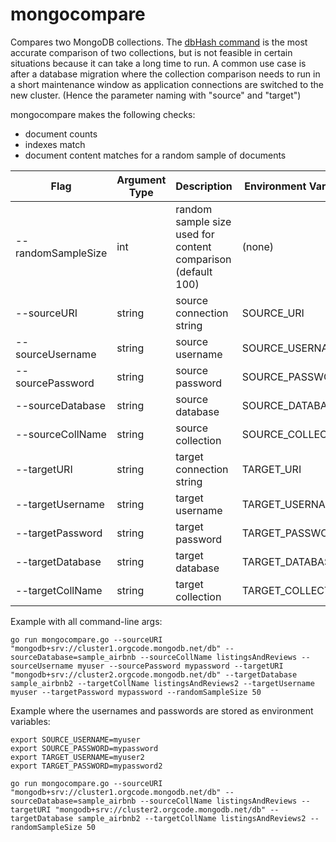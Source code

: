 # mongocompare
Compares two MongoDB collections. The [dbHash command](https://docs.mongodb.com/manual/reference/command/dbHash/) is the most accurate comparison of two collections, but is not feasible in certain situations because it can take a long time to run. A common use case is after a database migration where the collection comparison needs to run in a short maintenance window as application connections are switched to the new cluster. (Hence the parameter naming with "source" and "target")

mongocompare makes the following checks:

* document counts
* indexes match
* document content matches for a random sample of documents



|   Flag     |  Argument Type  |  Description    |  Environment Variable    |
| ---------- | --------------- | --------------- | ------------------------ |    
| --randomSampleSize | int | random sample size used for content comparison (default 100) | (none) |
| --sourceURI | string | source connection string | SOURCE_URI |
| --sourceUsername | string | source username | SOURCE_USERNAME |
| --sourcePassword | string | source password | SOURCE_PASSWORD |
| --sourceDatabase | string | source database | SOURCE_DATABASE |
| --sourceCollName | string | source collection | SOURCE_COLLECTION |
| --targetURI | string | target connection string | TARGET_URI |
| --targetUsername | string | target username | TARGET_USERNAME |
| --targetPassword | string | target password | TARGET_PASSWORD |
| --targetDatabase | string | target database | TARGET_DATABASE |
| --targetCollName | string | target collection | TARGET_COLLECTION |


Example with all command-line args:

```
go run mongocompare.go --sourceURI "mongodb+srv://cluster1.orgcode.mongodb.net/db" --sourceDatabase=sample_airbnb --sourceCollName listingsAndReviews --sourceUsername myuser --sourcePassword mypassword --targetURI "mongodb+srv://cluster2.orgcode.mongodb.net/db" --targetDatabase sample_airbnb2 --targetCollName listingsAndReviews2 --targetUsername myuser --targetPassword mypassword --randomSampleSize 50
```

Example where the usernames and passwords are stored as environment variables:

```
export SOURCE_USERNAME=myuser
export SOURCE_PASSWORD=mypassword
export TARGET_USERNAME=myuser2
export TARGET_PASSWORD=mypassword2

go run mongocompare.go --sourceURI "mongodb+srv://cluster1.orgcode.mongodb.net/db" --sourceDatabase=sample_airbnb --sourceCollName listingsAndReviews --targetURI "mongodb+srv://cluster2.orgcode.mongodb.net/db" --targetDatabase sample_airbnb2 --targetCollName listingsAndReviews2 --randomSampleSize 50
```
